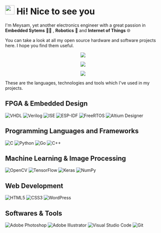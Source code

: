 <h1><img src="https://emojis.slackmojis.com/emojis/images/1531849430/4246/blob-sunglasses.gif?1531849430" width="30"/> Hi! Nice to see you</h1>

<p>I'm Meysam, yet another electronics engineer with a great passion in <b>Embedded Sytems</b> 👨‍💻 , <b>Robotics</b> 🤖 and <b>Internet of Things</b> 🌐</p>

<p>You can take a look at all my open source hardware and software projects here. I hope you find them useful.</p>

<p align="center"> <img src="https://github-readme-stats.vercel.app/api?username=m3y54m&show_icons=true&theme=slateorange" />
<p align="center"> <img src="https://github-readme-streak-stats.herokuapp.com/?user=m3y54m&theme=slateorange" />
<p align="center"> <img src="http://github-profile-summary-cards.vercel.app/api/cards/profile-details?username=m3y54m&theme=zenburn" />
  
<p>These are the languages, technologies and tools which I've used in my projects.</p>

<h2>FPGA & Embedded Design</h2>

![VHDL](https://img.shields.io/badge/vhdl-red?style=for-the-badge&logo=v&logoColor=white)
![Verilog](https://img.shields.io/badge/verilog-blue?style=for-the-badge&logo=v&logoColor=white)
![ISE](https://img.shields.io/badge/ise-green?style=for-the-badge&logo=xilinx&logoColor=red)
![ESP-IDF](https://img.shields.io/badge/esp-idf-blue?style=for-the-badge)
![FreeRTOS](https://img.shields.io/badge/rtos-purple?style=for-the-badge)
![Altium Designer](https://img.shields.io/badge/altium%20designer-orange?style=for-the-badge)
<!--- ![Vivado](https://img.shields.io/badge/vivado-green?style=for-the-badge&logo=xilinx&logoColor=red) -->

<h2>Programming Languages and Frameworks</h2>

![C](https://img.shields.io/badge/c-%2300599C.svg?style=for-the-badge&logo=c&logoColor=white)
![Python](https://img.shields.io/badge/python-3670A0?style=for-the-badge&logo=python&logoColor=ffdd54)
![Go](https://img.shields.io/badge/go-%2300ADD8.svg?style=for-the-badge&logo=go&logoColor=white)
![C++](https://img.shields.io/badge/c++-%2300599C.svg?style=for-the-badge&logo=c%2B%2B&logoColor=white)
<!--- ![C#](https://img.shields.io/badge/c%23-%23239120.svg?style=for-the-badge&logo=c-sharp&logoColor=white) -->
<!--- ![Qt](https://img.shields.io/badge/Qt-%23217346.svg?style=for-the-badge&logo=Qt&logoColor=white) -->
<!--- ![JavaScript](https://img.shields.io/badge/javascript-%23323330.svg?style=for-the-badge&logo=javascript&logoColor=%23F7DF1E) -->

<h2>Machine Learning & Image Processing</h2>

![OpenCV](https://img.shields.io/badge/opencv-%23white.svg?style=for-the-badge&logo=opencv&logoColor=white)
![TensorFlow](https://img.shields.io/badge/TensorFlow-%23FF6F00.svg?style=for-the-badge&logo=TensorFlow&logoColor=white)
![Keras](https://img.shields.io/badge/Keras-%23D00000.svg?style=for-the-badge&logo=Keras&logoColor=white)
![NumPy](https://img.shields.io/badge/numpy-%23013243.svg?style=for-the-badge&logo=numpy&logoColor=white)

<h2>Web Development</h2>

![HTML5](https://img.shields.io/badge/html5-%23E34F26.svg?style=for-the-badge&logo=html5&logoColor=white)
![CSS3](https://img.shields.io/badge/css3-%231572B6.svg?style=for-the-badge&logo=css3&logoColor=white)
![WordPress](https://img.shields.io/badge/WordPress-%23117AC9.svg?style=for-the-badge&logo=WordPress&logoColor=white)
<!--- ![NodeJS](https://img.shields.io/badge/node.js-6DA55F?style=for-the-badge&logo=node.js&logoColor=white) -->
<!--- ![Postgres](https://img.shields.io/badge/postgres-%23316192.svg?style=for-the-badge&logo=postgresql&logoColor=white) -->
<!--- ![React](https://img.shields.io/badge/react-%2320232a.svg?style=for-the-badge&logo=react&logoColor=%2361DAFB) -->
<!--- ![MongoDB](https://img.shields.io/badge/MongoDB-%234ea94b.svg?style=for-the-badge&logo=mongodb&logoColor=white) -->

<h2>Softwares & Tools</h2>

![Adobe Photoshop](https://img.shields.io/badge/adobe%20photoshop-%2331A8FF.svg?style=for-the-badge&logo=adobephotoshop&logoColor=white)
![Adobe Illustrator](https://img.shields.io/badge/adobe%20illustrator-%23FF9A00.svg?style=for-the-badge&logo=adobeillustrator&logoColor=white)
![Visual Studio Code](https://img.shields.io/badge/Visual%20Studio%20Code-0078d7.svg?style=for-the-badge&logo=visual-studio-code&logoColor=white)
![Git](https://img.shields.io/badge/git-%23F05033.svg?style=for-the-badge&logo=git&logoColor=white)

<!---
<p>You can also find me on social networks:
</p>

[![Twitter](https://img.shields.io/badge/twitter-%231DA1F2.svg?style=for-the-badge&logo=Twitter&logoColor=white)](https://twitter.com/m3y54m)
-->
 
